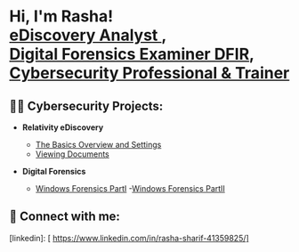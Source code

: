 <h1>Hi, I'm Rasha! <br/><a href="https://github.com/TheRashaSharif/TheRashaSharif)"> eDiscovery Analyst </a>, <br/><a href="https://github.com/TheRashaSharif/TheRashaSharif)"> Digital Forensics Examiner DFIR</a>, <a href="https://www.linkedin.com/in/rasha-sharif-41359825/">Cybersecurity Professional & Trainer</a> 
  
<h2>👨‍💻 Cybersecurity Projects: </h2>

  
  
 
  
- <b>Relativity eDiscovery</b>
  - [The Basics Overview and Settings](https://github.com/TheRashaSharif/eDiscovery-Relativity-Basics)
  - [Viewing Documents](https://github.com/TheRashaSharif/Viewing_Documents)

- <b>Digital Forensics</b>
   - [Windows Forensics PartI](https://github.com/TheRashaSharif/Windows-Forensics)
    -[Windows Forensics PartII](https://github.com/TheRashaSharif/Windows-Forensics-PartII)
  
<h2> 🤳 Connect with me:</h2>

[linkedin]: [ https://www.linkedin.com/in/rasha-sharif-41359825/]

